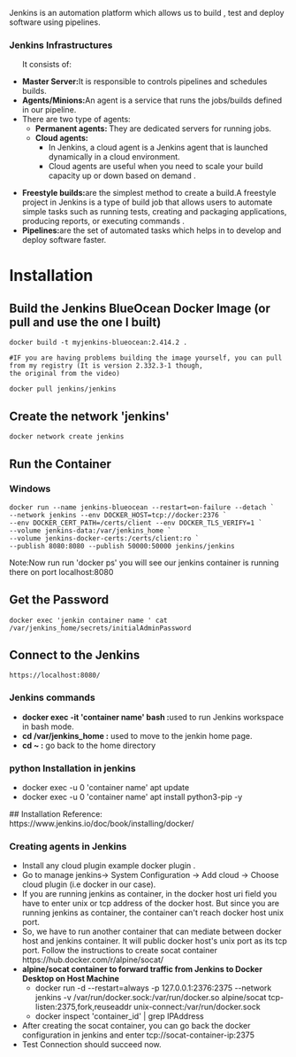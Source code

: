 <p>Jenkins is an automation platform which allows us to build , test and deploy software using pipelines.</p>

<h3>Jenkins Infrastructures</h3>

<ul>
    <p>It consists of:</p>
    <li><b>Master Server:</b>It is responsible to controls pipelines and schedules builds.</li>
    <li><b>Agents/Minions:</b>An agent is a service that runs the jobs/builds defined in our pipeline.</li>
    <li>There are two type of agents:
        <ul>
            <li><b>Permanent agents: </b>They are dedicated servers for running jobs.</li>
            <li><b>Cloud agents: </b>
                <ul>
                    <li> In Jenkins, a cloud agent is a Jenkins agent that is launched dynamically in a cloud
                        environment.</li>
                    <li> Cloud agents are useful when you need to scale your build capacity up or down based on demand .
                    </li>
                </ul>
            </li>
        </ul>
    </li>
</ul>


<ul>
    <li><b>Freestyle builds:</b>are the simplest method to create a build.A freestyle project in Jenkins is a type of
        build job that allows users to automate simple tasks such as running tests, creating and packaging applications,
        producing reports, or executing commands .</li>
    <li><b>Pipelines:</b>are the set of automated tasks which helps in to develop and deploy software faster. </li>
</ul>



# Installation
## Build the Jenkins BlueOcean Docker Image (or pull and use the one I built)
```
docker build -t myjenkins-blueocean:2.414.2 .

#IF you are having problems building the image yourself, you can pull from my registry (It is version 2.332.3-1 though,
the original from the video)

docker pull jenkins/jenkins
```

## Create the network 'jenkins'
```
docker network create jenkins
```



## Run the Container

### Windows
```
docker run --name jenkins-blueocean --restart=on-failure --detach `
--network jenkins --env DOCKER_HOST=tcp://docker:2376 `
--env DOCKER_CERT_PATH=/certs/client --env DOCKER_TLS_VERIFY=1 `
--volume jenkins-data:/var/jenkins_home `
--volume jenkins-docker-certs:/certs/client:ro `
--publish 8080:8080 --publish 50000:50000 jenkins/jenkins
```

<p>Note:Now run run 'docker ps' you will see our jenkins container is running there on port localhost:8080</p>

## Get the Password
```
docker exec 'jenkin container name ' cat /var/jenkins_home/secrets/initialAdminPassword
```

## Connect to the Jenkins
```
https://localhost:8080/
```


<h3>Jenkins commands</h3>
<ul>
    <li><b> docker exec -it 'container name' bash :</b>used to run Jenkins workspace in bash mode.</li>
    <li><b>cd /var/jenkins_home :</b> used to move to the jenkin home page.</li>
    <li><b>cd ~ :</b> go back to the home directory</li>
</ul>



<h3>python Installation in jenkins</h3>
<ul>
    <li>docker exec -u 0 'container name' apt update</li>
    <li>docker exec -u 0 'container name' apt install python3-pip -y</li>
</ul>
## Installation Reference:
https://www.jenkins.io/doc/book/installing/docker/



<h3>Creating agents in Jenkins</h3>

<ul>
    <li>Install any cloud plugin example docker plugin .</li>
    <li>Go to manage jenkins-> System Configuration -> Add cloud -> Choose cloud plugin (i.e docker in our case).</li>
    <li>If you are running jenkins as container, in the docker host uri field you have to enter unix or tcp address of
        the docker host. But since you are running jenkins as container, the container can't reach docker host unix
        port.</li>
    <li>So, we have to run another container that can mediate between docker host and jenkins container. It will public
        docker host's unix port as its tcp port. Follow the instructions to create socat container
        https://hub.docker.com/r/alpine/socat/</li>
    <li>
        <b>alpine/socat container to forward traffic from Jenkins to Docker Desktop on Host Machine</b>
        <ul>
            <li> docker run -d --restart=always -p 127.0.0.1:2376:2375 --network jenkins -v /var/run/docker.sock:/var/run/docker.so alpine/socat tcp-listen:2375,fork,reuseaddr unix-connect:/var/run/docker.sock</li>
            <li> docker inspect 'container_id' | grep IPAddress</li>
        </ul>
     </li>
    <li>After creating the socat container, you can go back the docker configuration in jenkins and enter
        tcp://socat-container-ip:2375</li>
    <li>Test Connection should succeed now.</li>
</ul>